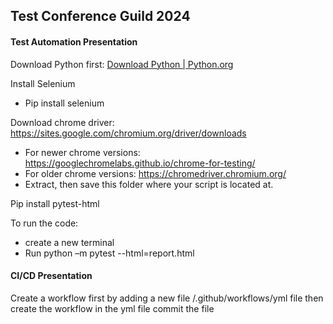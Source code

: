 ## Test Conference Guild 2024 

#### Test Automation Presentation

Download Python first: [Download Python | Python.org](https://www.python.org/downloads/)

Install Selenium
- Pip install selenium

Download chrome driver: https://sites.google.com/chromium.org/driver/downloads
- For newer chrome versions: https://googlechromelabs.github.io/chrome-for-testing/
- For older chrome versions: https://chromedriver.chromium.org/
- Extract, then save this folder where your script is located at.

Pip install pytest-html

To run the code:
- create a new terminal
- Run python –m pytest --html=report.html

#### CI/CD Presentation
Create a workflow first by adding a new file
/.github/workflows/yml file
then create the workflow in the yml file
commit the file

